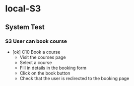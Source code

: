 # local-S3

## System Test

### S3 User can book course
* [ok] C10 Book a course
    * Visit the courses page
    * Select a course
    * Fill in details in the booking form
    * Click on the book button
    * Check that the user is redirected to the booking page


